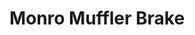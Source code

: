 ---
title: "Monro Muffler Brake"
url: /allentown/monro-muffler-brake-lehigh-street/
shop: car repair
---